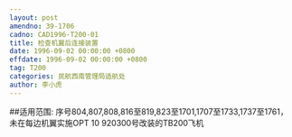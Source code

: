 ```yaml
---
layout: post
amendno: 39-1706
cadno: CAD1996-T200-01
title: 检查机翼后连接装置
date: 1996-09-02 00:00:00 +0800
effdate: 1996-09-02 00:00:00 +0800
tag: T200
categories: 民航西南管理局适航处
author: 李小虎
---
```


##适用范围:
序号804,807,808,816至819,823至1701,1707至1733,1737至1761，未在每边机翼实施OPT 10 920300号改装的TB200飞机

